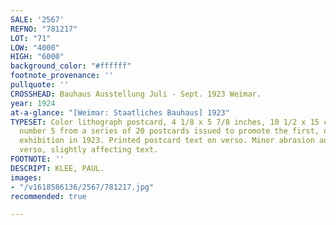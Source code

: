 ```yaml
---
SALE: '2567'
REFNO: "781217"
LOT: "71"
LOW: "4000"
HIGH: "6000"
background_color: "#ffffff"
footnote_provenance: ''
pullquote: ''
CROSSHEAD: Bauhaus Ausstellung Juli - Sept. 1923 Weimar.
year: 1924
at-a-glance: "[Weimar: Staatliches Bauhaus] 1923"
TYPESET: Color lithograph postcard, 4 1/8 x 5 7/8 inches, 10 1/2 x 15 cm. This is
  number 5 from a series of 20 postcards issued to promote the first, official Bauhaus
  exhibition in 1923. Printed postcard text on verso. Minor abrasion and  toning on
  verso, slightly affecting text.
FOOTNOTE: ''
DESCRIPT: KLEE, PAUL.
images:
- "/v1618586136/2567/781217.jpg"
recommended: true

---
```

